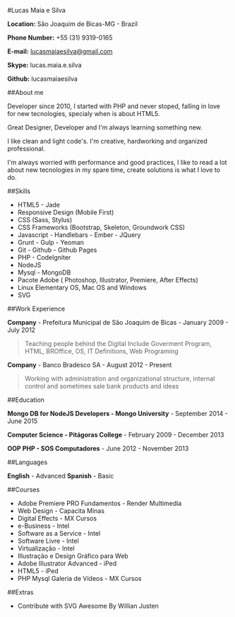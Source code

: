 #Lucas Maia e Silva

**Location:** São Joaquim de Bicas-MG - Brazil

**Phone Number:** +55 (31) 9319-0165

**E-mail:** lucasmaiaesilva@gmail.com

**Skype:** lucas.maia.e.silva

**Github:** lucasmaiaesilva

##About me

Developer since 2010, I started with PHP and never stoped, falling in love for new tecnologies, specialy when is about HTML5.

Great Designer, Developer and I'm always learning something new.

I like clean and light code's. I'm creative, hardworking and organized professional.

I'm always worried with performance and good practices, I like to read a lot about new tecnologies in my spare time, create solutions is what I love to do.


##Skills

* HTML5 - Jade 
* Responsive Design (Mobile First)
* CSS (Sass, Stylus)
* CSS Frameworks (Bootstrap, Skeleton, Groundwork CSS)
* Javascript - Handlebars - Ember - JQuery
* Grunt - Gulp - Yeoman
* Git - Github - Github Pages
* PHP - CodeIgniter
* NodeJS
* Mysql - MongoDB
* Pacote Adobe ( Photoshop, Illustrator, Premiere, After Effects)
* Linux Elementary OS, Mac OS and Windows
* SVG

##Work Experience

**Company** - Prefeitura Municipal de São Joaquim de Bicas - January 2009 - July 2012

> Teaching people behind the Digital Include Goverment Program, HTML, BROffice, OS, IT Definitions, Web Programing 

**Company** - Banco Bradesco SA - August 2012 - Present

> Working with administration and organizational structure, internal control and sometimes sale bank products and ideas

##Education

**Mongo DB for NodeJS Developers - Mongo University** - September 2014 - June 2015

**Computer Science - Pitágoras College** - February 2009 - December 2013

**OOP PHP - SOS Computadores** - June 2012 - November 2013

##Languages

**English** - Advanced
**Spanish** - Basic

##Courses

* Adobe Premiere PRO Fundamentos - Render Multimedia
* Web Design - Capacita Minas
* Digital Effects - MX Cursos
* e-Business - Intel
* Software as a Service - Intel
* Software Livre - Intel
* Virtualização - Intel
* Illustração e Design Gráfico para Web
* Adobe Illustrator Advanced - iPed
* HTML5 - iPed
* PHP Mysql Galeria de Vídeos - MX Cursos

##Extras

* Contribute with SVG Awesome By Willian Justen







